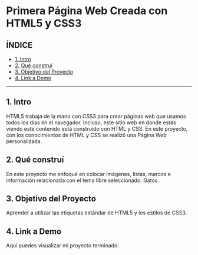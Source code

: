 # Primera Página Web Creada con HTML5 y CSS3

## **ÍNDICE**

* [1. Intro](#)
* [2. Qué construí](#)
* [3. Objetivo del Proyecto](#)
* [4. Link a Demo](#)

****

## 1. Intro

HTML5 trabaja de la mano con CSS3 para crear páginas web que usamos todos los días en el navegador. Incluso, este sitio web en donde estás viendo este contenido está construido con HTML y CSS. En este proyecto, con los conocimientos de HTML y CSS se realizó una Página Web personalizada.

## 2. Qué construí

En este proyecto me enfoqué en colocar imágenes, listas, marcos e información relacionada con el tema libre seleccionado: Gatos.

## 3. Objetivo del Proyecto
Aprender a utilizar las etiquetas estándar de HTML5 y los estilos de CSS3.

## 4. Link a Demo
Aquí puedes visualizar mi proyecto terminado: 
